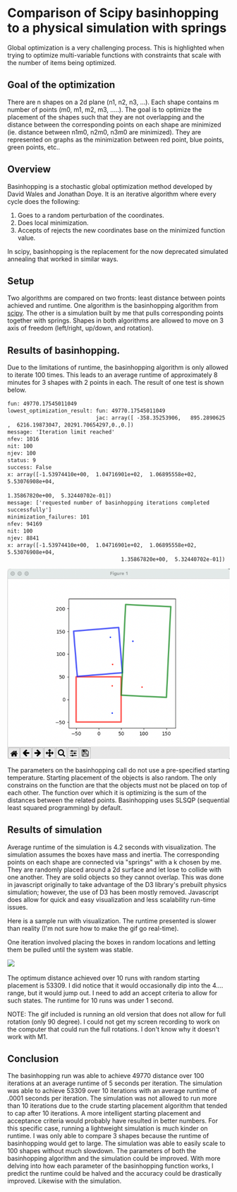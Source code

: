 # Comparison of Scipy basinhopping to a physical simulation with springs
Global optimization is a very challenging process. This is highlighted when trying to optimize multi-variable functions with constraints that scale with the number of items being optimized.

## Goal of the optimization
There are n shapes on a 2d plane (n1, n2, n3, ...). Each shape contains m number of points (m0, m1, m2, m3, .....). The goal is to optimize the placement of the shapes such that they are not overlapping and the distance between the corresponding points on each shape are minimized (ie. distance between n1m0, n2m0, n3m0 are minimized). They are represented on graphs as the minimization between red point, blue points, green points, etc..

## Overview
Basinhopping is a stochastic global optimization method developed by David Wales and Jonathan Doye. It is an iterative algorithm where every cycle does the following:
1. Goes to a random perturbation of the coordinates.
2. Does local minimization.
3. Accepts of rejects the new coordinates base on the minimized function value.

In scipy, basinhopping is the replacement for the now deprecated simulated annealing that worked in similar ways.

## Setup
Two algorithms are compared on two fronts: least distance between points achieved and runtime. One algorithm is the basinhopping algorithm from [scipy](https://docs.scipy.org/doc/scipy/reference/generated/scipy.optimize.basinhopping.html). The other is a simulation built by me that pulls corresponding points together with springs. Shapes in both algorithms are allowed to move on 3 axis of freedom (left/right, up/down, and rotation).

## Results of basinhopping.
Due to the limitations of runtime, the basinhopping algorithm is only allowed to iterate 100 times. This leads to an average runtime of approximately 8 minutes for 3 shapes with 2 points in each. The result of one test is shown below.

```
fun: 49770.17545011049
lowest_optimization_result: fun: 49770.17545011049
                            jac: array([ -358.35253906,   895.2890625 ,  6216.19873047, 20291.70654297,0.,0.])
message: 'Iteration limit reached'
nfev: 1016
nit: 100
njev: 100
status: 9
success: False
x: array([-1.53974410e+00,  1.04716901e+02,  1.06895558e+02,  5.53076908e+04,
                                                              1.35867820e+00,  5.32440702e-01])
message: ['requested number of basinhopping iterations completed successfully']
minimization_failures: 101
nfev: 94169
nit: 100
njev: 8841
x: array([-1.53974410e+00,  1.04716901e+02,  1.06895558e+02,  5.53076908e+04,
                                    1.35867820e+00,  5.32440702e-01])
```
![](/visual_src/basinhopping.png)

The parameters on the basinhopping call do not use a pre-specified starting temperature. Starting placement of the objects is also random. The only constrains on the function are that the objects must not be placed on top of each other. The function over which it is optimizing is the sum of the distances between the related points. Basinhopping uses SLSQP (sequential least squared programming) by default.


## Results of simulation
Average runtime of the simulation is 4.2 seconds with visualization. The simulation assumes the boxes have mass and inertia. The corresponding points on each shape are connected via "springs" with a k chosen by me. They are randomly placed around a 2d surface and let lose to collide with one another. They are solid objects so they cannot overlap. This was done in javascript originally to take advantage of the D3 library's prebuilt physics simulation; however, the use of D3 has been mostly removed. Javascript does allow for quick and easy visualization and less scalability run-time issues.

Here is a sample run with visualization. The runtime presented is slower than reality (I'm not sure how to make the gif go real-time).

One iteration involved placing the boxes in random locations and letting them be pulled until the system was stable.

![](https://i.imgur.com/pueItCy.gif)

The optimum distance achieved over 10 runs with random starting placement is 53309. I did notice that it would occasionally dip into the 4.... range, but it would jump out. I need to add an accept criteria to allow for such states. The runtime for 10 runs was under 1 second.

NOTE: The gif included is running an old version that does not allow for full rotation (only 90 degree). I could not get my screen recording to work on the computer that could run the full rotations. I don't know why it doesn't work with M1.

## Conclusion
The basinhopping run was able to achieve 49770 distance over 100 iterations at an average runtime of 5 seconds per iteration. The simulation was able to achieve 53309 over 10 iterations with an average runtime of .0001 seconds per iteration. The simulation was not allowed to run more than 10 iterations due to the crude starting placement algorithm that tended to cap after 10 iterations. A more intelligent starting placement and acceptance criteria would probably have resulted in better numbers. For this specific case, running a lightweight simulation is much kinder on runtime. I was only able to compare 3 shapes because the runtime of basinhopping would get to large. The simulation was able to easily scale to 100 shapes without much slowdown. The parameters of both the basinhopping algorithm and the simulation could be improved. With more delving into how each parameter of the basinhopping function works, I predict the runtime could be halved and the accuracy could be drastically improved. Likewise with the simulation.
